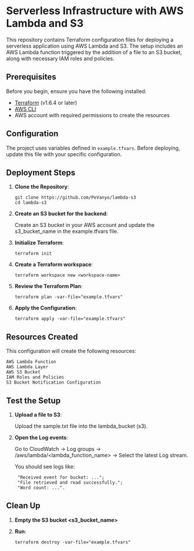 # Serverless Infrastructure with AWS Lambda and S3

This repository contains Terraform configuration files for deploying a serverless application using AWS Lambda and S3. The setup includes an AWS Lambda function triggered by the addition of a file to an S3 bucket, along with necessary IAM roles and policies.

## Prerequisites

Before you begin, ensure you have the following installed:
- [Terraform](https://www.terraform.io/downloads.html) (v1.6.4 or later)
- [AWS CLI](https://aws.amazon.com/cli/)
- AWS account with required permissions to create the resources

## Configuration

The project uses variables defined in `example.tfvars`. Before deploying, update this file with your specific configuration.

## Deployment Steps

1. **Clone the Repository**:
   ```
   git clone https://github.com/PeVanyo/lambda-s3
   cd lambda-s3
   ```

2. **Create an S3 bucket for the backend**:
    
    Create an S3 bucket in your AWS account and update the s3_bucket_name in the example.tfvars file.

3. **Initialize Terraform**:
    ```
    terraform init
    ```

4. **Create a Terraform workspace**:
    ```
    terraform workspace new <workspace-name>
    ```

5. **Review the Terraform Plan**:
    ```
    terraform plan -var-file="example.tfvars"
    ```

6. **Apply the Configuration**:
    ```
    terraform apply -var-file="example.tfvars"
    ```

## Resources Created

This configuration will create the following resources:

    AWS Lambda Function
    AWS Lambda Layer
    AWS S3 Bucket
    IAM Roles and Policies
    S3 Bucket Notification Configuration

## Test the Setup

1. **Upload a file to S3**:

    Upload the sample.txt file into the lambda_bucket (s3). 

2. **Open the Log events**:

    Go to CloudWatch -> Log groups -> /aws/lambda/<lambda_function_name> -> Select the latest Log stream. 

    You should see logs like:

        "Received event for bucket: ...";
        "File retrieved and read successfully.";
        "Word count: ...".

## Clean Up

1. **Empty the S3 bucket <s3_bucket_name>**

2. **Run**:
    ```
    terraform destroy -var-file="example.tfvars"
    ```
